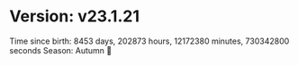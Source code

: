 # Version: v23.1.21
Time since birth: 8453 days, 202873 hours, 12172380 minutes, 730342800 seconds
Season: Autumn 🍁
